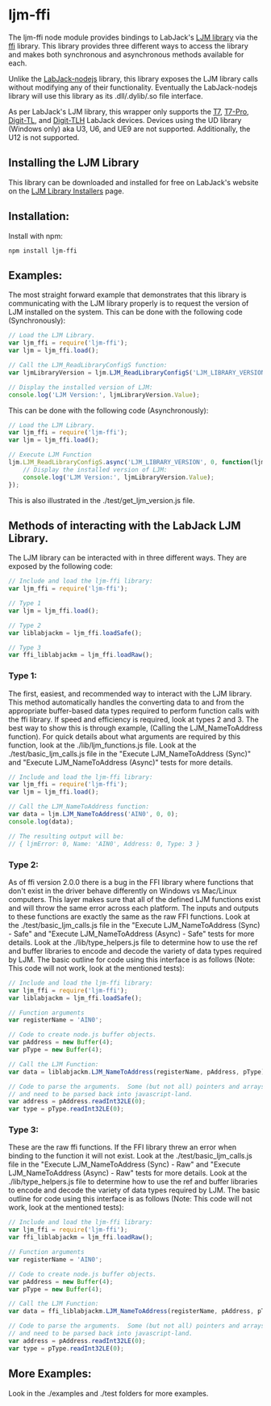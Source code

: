 # ljm-ffi
The ljm-ffi node module provides bindings to LabJack's [LJM library](http://labjack.com/ljm) via the [ffi](https://github.com/node-ffi/node-ffi) library.  This library provides three different ways to access the library and makes both synchronous and asynchronous methods available for each.

Unlike the [LabJack-nodejs]() library, this library exposes the LJM library calls without modifying any of their functionality. Eventually the LabJack-nodejs library will use this library as its .dll/.dylib/.so file interface.

As per LabJack's LJM library, this wrapper only supports the [T7](http://labjack.com/products/t7), [T7-Pro](http://labjack.com/products/t7), [Digit-TL](http://labjack.com/products/digit), and [Digit-TLH](http://labjack.com/products/digit) LabJack devices.  Devices using the UD library (Windows only) aka U3, U6, and UE9 are not supported.  Additionally, the U12 is not supported.

## Installing the LJM Library
This library can be downloaded and installed for free on LabJack's website on the [LJM Library Installers](https://labjack.com/support/software/installers/ljm) page.

## Installation:
Install with npm:
```
npm install ljm-ffi
```

## Examples:
The most straight forward example that demonstrates that this library is communicating with the LJM library properly is to request the version of LJM installed on the system.  This can be done with the following code (Synchronously):
```javascript
// Load the LJM Library.
var ljm_ffi = require('ljm-ffi');
var ljm = ljm_ffi.load();

// Call the LJM_ReadLibraryConfigS function:
var ljmLibraryVersion = ljm.LJM_ReadLibraryConfigS('LJM_LIBRARY_VERSION', 0);

// Display the installed version of LJM:
console.log('LJM Version:', ljmLibraryVersion.Value);
```

This can be done with the following code (Asynchronously):
```javascript
// Load the LJM Library.
var ljm_ffi = require('ljm-ffi');
var ljm = ljm_ffi.load();

// Execute LJM Function
ljm.LJM_ReadLibraryConfigS.async('LJM_LIBRARY_VERSION', 0, function(ljmLibraryVersion) {
	// Display the installed version of LJM:
	console.log('LJM Version:', ljmLibraryVersion.Value);
});
```
This is also illustrated in the ./test/get_ljm_version.js file.

## Methods of interacting with the LabJack LJM Library.
The LJM library can be interacted with in three different ways.  They are exposed by the following code:
```javascript
// Include and load the ljm-ffi library:
var ljm_ffi = require('ljm-ffi');

// Type 1
var ljm = ljm_ffi.load();

// Type 2
var liblabjackm = ljm_ffi.loadSafe();

// Type 3
var ffi_liblabjackm = ljm_ffi.loadRaw();
```

### Type 1:
The first, easiest, and recommended way to interact with the LJM library.  This method automatically handles the converting data to and from the appropriate buffer-based data types required to perform  function calls with the ffi library.  If speed and efficiency is required, look at types 2 and 3.  The best way to show this is through example, (Calling the LJM_NameToAddress function).  For quick details about what arguments are required by this function, look at the ./lib/ljm_functions.js file.  Look at the ./test/basic_ljm_calls.js file in the "Execute LJM_NameToAddress (Sync)" and "Execute LJM_NameToAddress (Async)" tests for more details.

```javascript
// Include and load the ljm-ffi library:
var ljm_ffi = require('ljm-ffi');
var ljm = ljm_ffi.load();

// Call the LJM_NameToAddress function:
var data = ljm.LJM_NameToAddress('AIN0', 0, 0);
console.log(data);

// The resulting output will be:
// { ljmError: 0, Name: 'AIN0', Address: 0, Type: 3 }
```

### Type 2:
As of ffi version 2.0.0 there is a bug in the FFI library where functions that don't exist in the driver behave differently on Windows vs Mac/Linux computers.  This layer makes sure that all of the defined LJM functions exist and will throw the same error across each platform.  The inputs and outputs to these functions are exactly the same as the raw FFI functions.  Look at the ./test/basic_ljm_calls.js file in the "Execute LJM_NameToAddress (Sync) - Safe" and "Execute LJM_NameToAddress (Async) - Safe" tests for more details.  Look at the ./lib/type_helpers.js file to determine how to use the ref and buffer libraries to encode and decode the variety of data types required by LJM.  The basic outline for code using this interface is as follows (Note: This code will not work, look at the mentioned tests):
```javascript
// Include and load the ljm-ffi library:
var ljm_ffi = require('ljm-ffi');
var liblabjackm = ljm_ffi.loadSafe();

// Function arguments
var registerName = 'AIN0';

// Code to create node.js buffer objects.
var pAddress = new Buffer(4);
var pType = new Buffer(4);

// Call the LJM Function:
var data = liblabjackm.LJM_NameToAddress(registerName, pAddress, pType);

// Code to parse the arguments.  Some (but not all) pointers and arrays will have been modified
// and need to be parsed back into javascript-land.
var address = pAddress.readInt32LE(0);
var type = pType.readInt32LE(0);
```


### Type 3:
These are the raw ffi functions.  If the FFI library threw an error when binding to the function it will not exist.  Look at the ./test/basic_ljm_calls.js file in the "Execute LJM_NameToAddress (Sync) - Raw" and "Execute LJM_NameToAddress (Async) - Raw" tests for more details.  Look at the ./lib/type_helpers.js file to determine how to use the ref and buffer libraries to encode and decode the variety of data types required by LJM.  The basic outline for code using this interface is as follows (Note: This code will not work, look at the mentioned tests):
```javascript
// Include and load the ljm-ffi library:
var ljm_ffi = require('ljm-ffi');
var ffi_liblabjackm = ljm_ffi.loadRaw();

// Function arguments
var registerName = 'AIN0';

// Code to create node.js buffer objects.
var pAddress = new Buffer(4);
var pType = new Buffer(4);

// Call the LJM Function:
var data = ffi_liblabjackm.LJM_NameToAddress(registerName, pAddress, pType);

// Code to parse the arguments.  Some (but not all) pointers and arrays will have been modified
// and need to be parsed back into javascript-land.
var address = pAddress.readInt32LE(0);
var type = pType.readInt32LE(0);
```

## More Examples:
Look in the ./examples and ./test folders for more examples.




